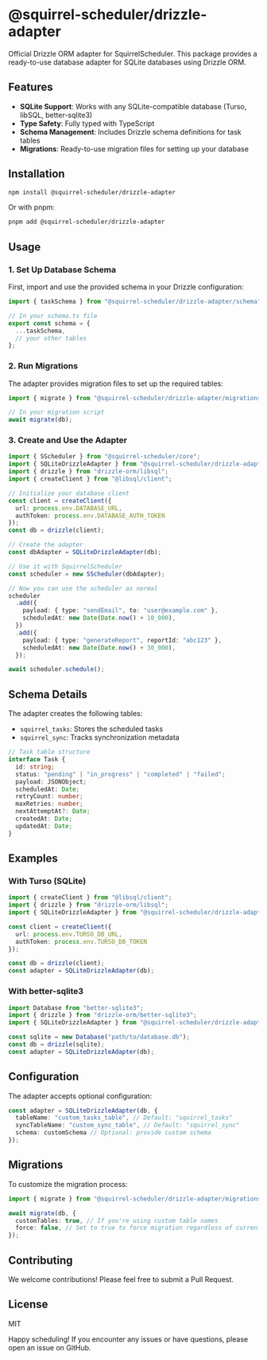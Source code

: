 # @squirrel-scheduler/drizzle-adapter

Official Drizzle ORM adapter for SquirrelScheduler. This package provides a ready-to-use database adapter for SQLite databases using Drizzle ORM.

## Features

- **SQLite Support**: Works with any SQLite-compatible database (Turso, libSQL, better-sqlite3)
- **Type Safety**: Fully typed with TypeScript
- **Schema Management**: Includes Drizzle schema definitions for task tables
- **Migrations**: Ready-to-use migration files for setting up your database

## Installation

```bash
npm install @squirrel-scheduler/drizzle-adapter
```

Or with pnpm:

```bash
pnpm add @squirrel-scheduler/drizzle-adapter
```

## Usage

### 1. Set Up Database Schema

First, import and use the provided schema in your Drizzle configuration:

```typescript
import { taskSchema } from "@squirrel-scheduler/drizzle-adapter/schema";

// In your schema.ts file
export const schema = {
  ...taskSchema,
  // your other tables
};
```

### 2. Run Migrations

The adapter provides migration files to set up the required tables:

```typescript
import { migrate } from "@squirrel-scheduler/drizzle-adapter/migrations";

// In your migration script
await migrate(db);
```

### 3. Create and Use the Adapter

```typescript
import { SScheduler } from "@squirrel-scheduler/core";
import { SQLiteDrizzleAdapter } from "@squirrel-scheduler/drizzle-adapter";
import { drizzle } from "drizzle-orm/libsql";
import { createClient } from "@libsql/client";

// Initialize your database client
const client = createClient({
  url: process.env.DATABASE_URL,
  authToken: process.env.DATABASE_AUTH_TOKEN
});
const db = drizzle(client);

// Create the adapter
const dbAdapter = SQLiteDrizzleAdapter(db);

// Use it with SquirrelScheduler
const scheduler = new SScheduler(dbAdapter);

// Now you can use the scheduler as normal
scheduler
  .add({
    payload: { type: "sendEmail", to: "user@example.com" },
    scheduledAt: new Date(Date.now() + 10_000),
  })
  .add({
    payload: { type: "generateReport", reportId: "abc123" },
    scheduledAt: new Date(Date.now() + 30_000),
  });

await scheduler.schedule();
```

## Schema Details

The adapter creates the following tables:

- `squirrel_tasks`: Stores the scheduled tasks
- `squirrel_sync`: Tracks synchronization metadata

```typescript
// Task table structure
interface Task {
  id: string;
  status: "pending" | "in_progress" | "completed" | "failed";
  payload: JSONObject;
  scheduledAt: Date;
  retryCount: number;
  maxRetries: number;
  nextAttemptAt?: Date;
  createdAt: Date;
  updatedAt: Date;
}
```

## Examples

### With Turso (SQLite)

```typescript
import { createClient } from "@libsql/client";
import { drizzle } from "drizzle-orm/libsql";
import { SQLiteDrizzleAdapter } from "@squirrel-scheduler/drizzle-adapter";

const client = createClient({
  url: process.env.TURSO_DB_URL,
  authToken: process.env.TURSO_DB_TOKEN
});

const db = drizzle(client);
const adapter = SQLiteDrizzleAdapter(db);
```

### With better-sqlite3

```typescript
import Database from "better-sqlite3";
import { drizzle } from "drizzle-orm/better-sqlite3";
import { SQLiteDrizzleAdapter } from "@squirrel-scheduler/drizzle-adapter";

const sqlite = new Database("path/to/database.db");
const db = drizzle(sqlite);
const adapter = SQLiteDrizzleAdapter(db);
```

## Configuration

The adapter accepts optional configuration:

```typescript
const adapter = SQLiteDrizzleAdapter(db, {
  tableName: "custom_tasks_table", // Default: "squirrel_tasks"
  syncTableName: "custom_sync_table", // Default: "squirrel_sync"
  schema: customSchema // Optional: provide custom schema
});
```

## Migrations

To customize the migration process:

```typescript
import { migrate } from "@squirrel-scheduler/drizzle-adapter/migrations";

await migrate(db, {
  customTables: true, // If you're using custom table names
  force: false, // Set to true to force migration regardless of current state
});
```

## Contributing

We welcome contributions! Please feel free to submit a Pull Request.

## License

MIT

Happy scheduling! If you encounter any issues or have questions, please open an issue on GitHub.